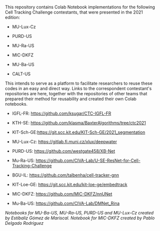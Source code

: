 This repository contains Colab Notebook implementations for the following Cell Tracking Challenge contestants, that were presented in the 2021 edition:


- MU-Lux-Cz
- PURD-US
- MU-Ra-US
- MIC-DKFZ
- MU-Ba-US

- CALT-US

This intends to serve as a platform to facilitate researchers to reuse these codes in an easy and direct way. 
Links to the correspondent contestant's repositories are here, together with the repositories of other teams that prepared their method for reusability and created their own Colab notebooks.

- IGFL-FR: https://github.com/ksugar/CTC-IGFL-FR
- KTH-SE: https://github.com/klasma/BaxterAlgorithms/tree/ctc2021
- KIT-Sch-GE:https://git.scc.kit.edu/KIT-Sch-GE/2021_segmentation
- MU-Lux-Cz: https://gitlab.fi.muni.cz/xlux/deepwater
- PURD-US: https://github.com/westgate458/XB-Net
- Mu-Ra-US: https://github.com/CIVA-Lab/U-SE-ResNet-for-Cell-Tracking-Challenge
- BGU-IL: https://github.com/talbenha/cell-tracker-gnn
- KIT-Loe-GE: https://git.scc.kit.edu/kit-loe-ge/embedtrack
- MIC-DKFZ: https://github.com/MIC-DKFZ/nnUNet
 
- Mu-Ba-US: https://github.com/CIVA-Lab/DMNet_Rina


*Notebooks for MU-Ba-US, MU-Ra-US, PURD-US and MU-Lux-Cz created by Estíbaliz Gómez de Mariscal. Notebook for MIC-DKFZ created by Pablo Delgado Rodríguez*

